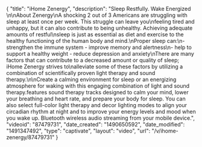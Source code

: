 {
    "title": "iHome Zenergy",
    "description": "Sleep Restfully. Wake Energized \n\nAbout Zenergy\nA shocking 2 out of 3 Americans are struggling with sleep at least once per week. This struggle can leave you\nfeeling tired and unhappy, but it can also contribute to being unhealthy. Achieving adequate amounts of restful\nsleep is just as essential as diet and exercise to the healthy functioning of the human body and mind.\nProper sleep can:\n- strengthen the immune system - improve memory and alertness\n- help to support a healthy weight - reduce depression and anxiety\nThere are many factors that can contribute to a decreased amount or quality of sleep; iHome Zenergy strives to\nalleviate some of these factors by utilizing a combination of scientifically proven light therapy and sound therapy.\n\nCreate a calming environment for sleep or an energizing atmosphere for waking with this engaging combination of light and sound therapy.features sound therapy tracks designed to calm your mind, lower your breathing and heart rate, and prepare your body for sleep. You can also select full-color light therapy and decor lighting modes to align your circadian rhythm at night and  to improve your energy levels and mood when you wake up.   Bluetooth wireless audio streaming from your mobile device.",
    "videoid": "87479731",
    "date_created": "1490650592",
    "date_modified": "1491347492",
    "type": "captivate",
    "layout": "video",
    "url": "\/v\/ihome-zenergy\/87479731"
}